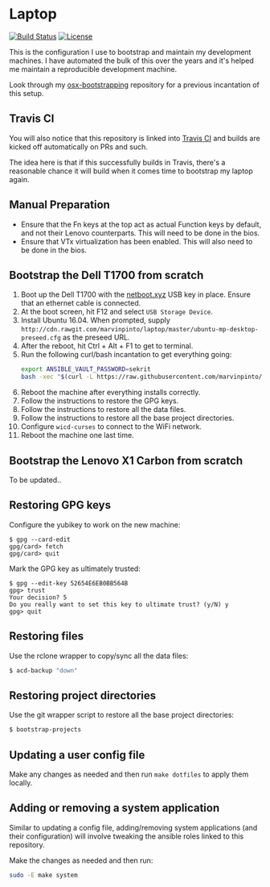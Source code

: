 # Laptop

[![Build Status](https://img.shields.io/travis/marvinpinto/laptop/master.svg?style=flat-square)](https://travis-ci.org/marvinpinto/laptop)
[![License](https://img.shields.io/badge/license-MIT-brightgreen.svg?style=flat-square)](LICENSE.txt)

This is the configuration I use to bootstrap and maintain my development
machines. I have automated the bulk of this over the years and it's helped me
maintain a reproducible development machine.

Look through my
[osx-bootstrapping](https://github.com/marvinpinto/osx-bootstrapping)
repository for a previous incantation of this setup.



## Travis CI

You will also notice that this repository is linked into [Travis
CI](https://travis-ci.org/marvinpinto/laptop) and builds are kicked off
automatically on PRs and such.

The idea here is that if this successfully builds in Travis, there's a
reasonable chance it will build when it comes time to bootstrap my laptop
again.



## Manual Preparation

- Ensure that the Fn keys at the top act as actual Function keys by default,
  and not their Lenovo counterparts. This will need to be done in the bios.
- Ensure that VTx virtualization has been enabled. This will also need to be
done in the bios.



## Bootstrap the Dell T1700 from scratch

1. Boot up the Dell T1700 with the [netboot.xyz](https://netboot.xyz) USB key
   in place. Ensure that an ethernet cable is connected.
1. At the boot screen, hit F12 and select `USB Storage Device`.
1. Install Ubuntu 16.04. When prompted, supply
   `http://cdn.rawgit.com/marvinpinto/laptop/master/ubuntu-mp-desktop-preseed.cfg`
   as the preseed URL.
1. After the reboot, hit Ctrl + Alt + F1 to get to terminal.
1. Run the following curl/bash incantation to get everything going:
    ```bash
    export ANSIBLE_VAULT_PASSWORD=sekrit
    bash -xec "$(curl -L https://raw.githubusercontent.com/marvinpinto/laptop/master/bootstrap.sh)"
    ```
1. Reboot the machine after everything installs correctly.
1. Follow the instructions to restore the GPG keys.
1. Follow the instructions to restore all the data files.
1. Follow the instructions to restore all the base project directories.
1. Configure `wicd-curses` to connect to the WiFi network.
1. Reboot the machine one last time.



## Bootstrap the Lenovo X1 Carbon from scratch

To be updated..



## Restoring GPG keys

Configure the yubikey to work on the new machine:
``` text
$ gpg --card-edit
gpg/card> fetch
gpg/card> quit
```

Mark the GPG key as ultimately trusted:

``` text
$ gpg --edit-key 52654E6EB0BB564B
gpg> trust
Your decision? 5
Do you really want to set this key to ultimate trust? (y/N) y
gpg> quit
```



## Restoring files

Use the rclone wrapper to copy/sync all the data files:

``` bash
$ acd-backup "down"
```



## Restoring project directories

Use the git wrapper script to restore all the base project directories:

``` bash
$ bootstrap-projects
```



## Updating a user config file

Make any changes as needed and then run `make dotfiles` to apply them locally.



## Adding or removing a system application

Similar to updating a config file, adding/removing system applications (and
    their configuration) will involve tweaking the ansible roles linked to this
repository.

Make the changes as needed and then run:

```bash
sudo -E make system
```

